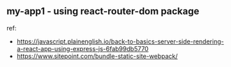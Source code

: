 ## my-app1 - using react-router-dom package

ref:
- https://javascript.plainenglish.io/back-to-basics-server-side-rendering-a-react-app-using-express-js-6fab99db5770
- https://www.sitepoint.com/bundle-static-site-webpack/




